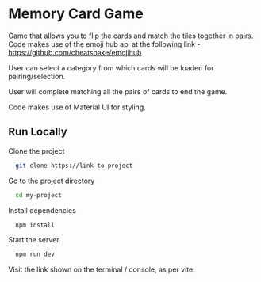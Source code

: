 
# Memory Card Game

Game that allows you to flip the cards and match the tiles together in pairs.
Code makes use of the emoji hub api at the following link - https://github.com/cheatsnake/emojihub

User can select a category from which cards will be loaded for pairing/selection.

User will complete matching all the pairs of cards to end the game.

Code makes use of Material UI for styling.




## Run Locally

Clone the project

```bash
  git clone https://link-to-project
```

Go to the project directory

```bash
  cd my-project
```

Install dependencies

```bash
  npm install
```

Start the server

```bash
  npm run dev
```
Visit the link shown on the terminal / console, as per vite.